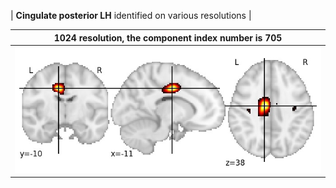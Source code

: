 


| **Cingulate posterior LH** identified on various resolutions |

| 1024 resolution, the component index number is 705|  
|:---:|  
| ![Component 1024](../1024/final/705.jpg "From component 1024: Cingulate posterior LH") |